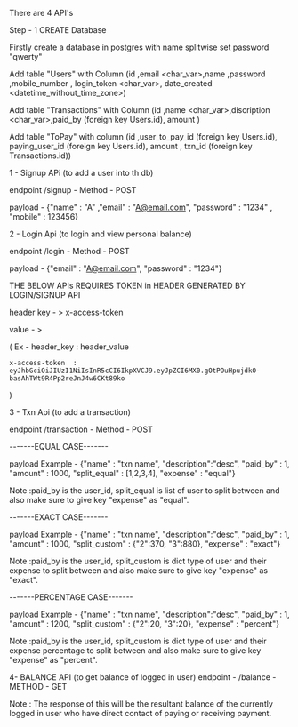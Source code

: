 There are 4 API's

Step - 1 CREATE Database

Firstly create a database in postgres with name splitwise set password "qwerty"

Add table "Users" with Column (id <int>,email <char_var>,name ,password ,mobile_number <int>, login_token <char_var>, date_created <datetime_without_time_zone>)

Add table "Transactions" with Column (id <int>,name <char_var>,discription <char_var>,paid_by <int> (foreign key Users.id), amount <int>)

Add table "ToPay" with column (id <int>,user_to_pay_id <int> (foreign key Users.id), paying_user_id <int> (foreign key Users.id), amount <int>, txn_id <int> (foreign key Transactions.id))

1 - Signup APi (to add a user into th db)

endpoint /signup - Method - POST

payload - {"name" : "A" ,"email" : "A@email.com", "password" : "1234" , "mobile" : 123456}


2 - Login Api (to login and view personal balance)

endpoint /login - Method - POST

payload - {"email" : "A@email.com", "password" : "1234"}


THE BELOW APIs REQUIRES TOKEN in HEADER GENERATED BY LOGIN/SIGNUP API

header key - > x-access-token

value - > <token>

( Ex - header_key   : header_value 

    x-access-token  : eyJhbGciOiJIUzI1NiIsInR5cCI6IkpXVCJ9.eyJpZCI6MX0.gOtPOuHpujdkO-basAhTWt9R4Pp2reJnJ4w6CKt89ko
    
)


3 - Txn Api (to add a transaction)

endpoint /transaction - Method - POST

-------EQUAL CASE-------

payload Example - {"name" : "txn name", "description":"desc", "paid_by" : 1, "amount" : 1000, "split_equal" : [1,2,3,4], "expense" : "equal"}

Note :paid_by is the user_id, split_equal is list of user to split between and also make sure to give key "expense" as "equal".

-------EXACT CASE-------

payload Example - {"name" : "txn name", "description":"desc", "paid_by" : 1, "amount" : 1000, "split_custom" : {"2":370, "3":880}, "expense" : "exact"}

Note :paid_by is the user_id, split_custom is dict type of user and their expense to split between and also make sure to give key "expense" as "exact".

-------PERCENTAGE CASE-------

payload Example - {"name" : "txn name", "description":"desc", "paid_by" : 1, "amount" : 1200, "split_custom" : {"2":20, "3":20}, "expense" : "percent"}

Note :paid_by is the user_id, split_custom is dict type of user and their expense percentage to split between and also make sure to give key "expense" as "percent".


4- BALANCE API (to get balance of logged in user)
endpoint - /balance - METHOD - GET


Note : The response of this will be the resultant balance of the currently logged in user who have direct contact of paying or receiving payment.
